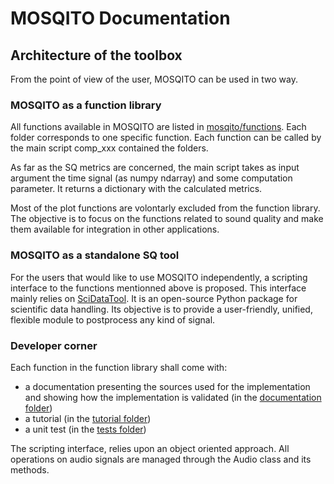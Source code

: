 # MOSQITO Documentation
## Architecture of the toolbox

From the point of view of the user, MOSQITO can be used in two way. 

### MOSQITO as a function library 
All functions available in MOSQITO are listed in [mosqito/functions](../mosqito/functions). Each folder corresponds to one specific function. Each function can be called by the main script comp_xxx contained the folders. 

As far as the SQ metrics are concerned, the main script takes as input argument the time signal (as numpy ndarray) and some computation parameter. It returns a dictionary with the calculated metrics.

Most of the plot functions are volontarly excluded from the function library. The objective is to focus on the functions related to sound quality and make them available for integration in other applications. 

### MOSQITO as a standalone SQ tool
For the users that would like to use MOSQITO independently, a scripting interface to the functions mentionned above is proposed. This interface mainly relies on [SciDataTool](https://github.com/Eomys/SciDataTool). It is an open-source Python package for scientific data handling. Its objective is to provide a user-friendly, unified, flexible module to postprocess any kind of signal.

### Developer corner
Each function in the function library shall come with:
- a documentation presenting the sources used for the implementation and showing how the implementation is validated (in the [documentation folder](.)) 
- a tutorial (in the [tutorial folder](../tutorials))
- a unit test (in the [tests folder](../tests)) 

The scripting interface, relies upon an object oriented approach. All operations on audio signals are managed through the Audio class and its methods.
